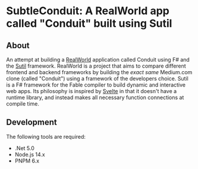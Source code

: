 # SubtleConduit: A RealWorld app called "Conduit" built using Sutil

## About

An attempt at building a [RealWorld](https://github.com/gothinkster/realworld) application called Conduit using F# and the [Sutil](https://github.com/davedawkins/Sutil) framework. RealWorld is a project that aims to compare different frontend and backend frameworks by building the _exact same_ Medium.com clone (called "Conduit") using a framework of the developers choice. Sutil is a F# framework for the Fable compiler to build dynamic and interactive web apps. Its philosophy is inspired by [Svelte](https://svelte.dev/) in that it doesn't have a runtime library, and instead makes all necessary function connections at compile time.

## Development

The following tools are required:

* .Net 5.0
* Node.js 14.x
* PNPM 6.x

